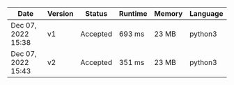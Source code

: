 |Date|Version|Status|Runtime|Memory|Language|
|---|---|---|---|---|---|
|Dec 07, 2022 15:38|v1|Accepted|693 ms|23 MB|python3|
|Dec 07, 2022 15:43|v2|Accepted|351 ms|23 MB|python3|